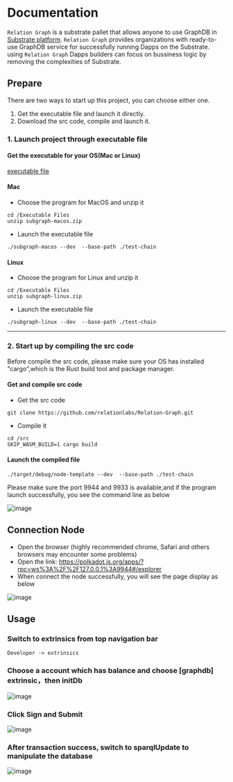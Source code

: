 # Documentation  

`Relation Graph` is a substrate pallet that allows anyone to use GraphDB in [Substrate platform](https://substrate.io/).
`Relation Graph` provides organizations with ready-to-use GraphDB service for successfully running Dapps on the Substrate.  using `Relation Graph` Dapps builders can focus on bussiness logic by removing the complexities of Substrate.

## Prepare
There are two ways to start up this project, you can choose either one.
1. Get the executable file and launch it directly.
2. Download the src code, compile and launch it.

### 1. Launch project through executable file
#### Get the executable for your OS(Mac or Linux)
[executable file](https://github.com/relationlabs/Relation-Graph/tree/executable-files/Executable%20Files)

#### Mac

- Choose the program for MacOS and unzip it
```shell
cd /Executable Files
unzip subgraph-macos.zip
```

- Launch the executable file
```shell
./subgraph-macos --dev  --base-path ./test-chain
```

#### Linux

- Choose the program for Linux and unzip it
```shell
cd /Executable Files
unzip subgraph-linux.zip
```

- Launch the executable file
```shell
./subgraph-linux --dev  --base-path ./test-chain
```
------

### 2. Start up by compiling the src code
Before compile the src code, please make sure your OS has installed "cargo",which is the Rust build tool and package manager. 
#### Get and compile src code 
- Get the  src code 
```shell
git clone https://github.com/relationlabs/Relation-Graph.git
```
- Compile it 
```shell
cd /src
SKIP_WASM_BUILD=1 cargo build
```
#### Launch the compiled file
```shell
./target/debug/node-template --dev  --base-path ./test-chain
```

Please make sure the port 9944 and 9933 is available,and if the program launch successfully, you see the command line as below

![image](https://user-images.githubusercontent.com/91399393/176400350-874d2ebe-c01b-47af-9f3e-8fc7dcd17b7d.png)

## Connection Node
- Open the browser (highly recommended chrome, Safari and others browsers may encounter some problems)
- Open the link: https://polkadot.js.org/apps/?rpc=ws%3A%2F%2F127.0.0.1%3A9944#/explorer
- When connect the node successfully, you will see the page display as below

![image](https://user-images.githubusercontent.com/91399393/176409173-c464e241-a6e5-4609-b9a6-21a61b37753f.png)


## Usage
### Switch to extrinsics from top navigation bar
```shell 
Developer -> extrinsics
```
### Choose a account which has balance and choose [graphdb] extrinsic，then initDb

![image](https://user-images.githubusercontent.com/91399393/176415644-857882ac-5eda-43a5-8082-e985aa518bd9.png)

### Click Sign and Submit

![image](https://user-images.githubusercontent.com/91399393/176415961-9814c3f1-52dd-4215-a873-a2cf261a1fbb.png)

### After transaction success, switch to sparqlUpdate to manipulate the database

![image](https://user-images.githubusercontent.com/91399393/176416651-8318b78e-8373-4f70-9cff-7a83ad496c01.png)
